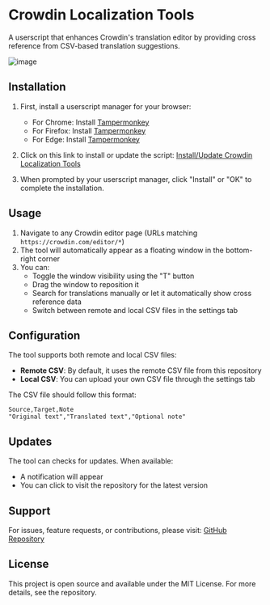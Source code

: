 # Crowdin Localization Tools

A userscript that enhances Crowdin's translation editor by providing cross reference from CSV-based translation suggestions.

![image](https://github.com/user-attachments/assets/e8bbb18b-7e6e-4de8-aa4c-5ab35a510c4c)

## Installation

1. First, install a userscript manager for your browser:
   - For Chrome: Install [Tampermonkey](https://chrome.google.com/webstore/detail/tampermonkey/dhdgffkkebhmkfjojejmpbldmpobfkfo)
   - For Firefox: Install [Tampermonkey](https://addons.mozilla.org/en-US/firefox/addon/tampermonkey/)
   - For Edge: Install [Tampermonkey](https://microsoftedge.microsoft.com/addons/detail/tampermonkey/iikmkjmpaadaobahmlepeloendndfphd)

2. Click on this link to install or update the script:
   [Install/Update Crowdin Localization Tools](https://raw.githubusercontent.com/YuzuZensai/Crowdin-Localization-Tools/main/script.user.js)

3. When prompted by your userscript manager, click "Install" or "OK" to complete the installation.

## Usage

1. Navigate to any Crowdin editor page (URLs matching `https://crowdin.com/editor/*`)
2. The tool will automatically appear as a floating window in the bottom-right corner
3. You can:
   - Toggle the window visibility using the "T" button
   - Drag the window to reposition it
   - Search for translations manually or let it automatically show cross reference data
   - Switch between remote and local CSV files in the settings tab

## Configuration

The tool supports both remote and local CSV files:

- **Remote CSV**: By default, it uses the remote CSV file from this repository
- **Local CSV**: You can upload your own CSV file through the settings tab

The CSV file should follow this format:
```csv
Source,Target,Note
"Original text","Translated text","Optional note"
```

## Updates

The tool can checks for updates. When available:
- A notification will appear
- You can click to visit the repository for the latest version

## Support

For issues, feature requests, or contributions, please visit:
[GitHub Repository](https://github.com/YuzuZensai/Crowdin-Localization-Tools)

## License

This project is open source and available under the MIT License. For more details, see the repository.
